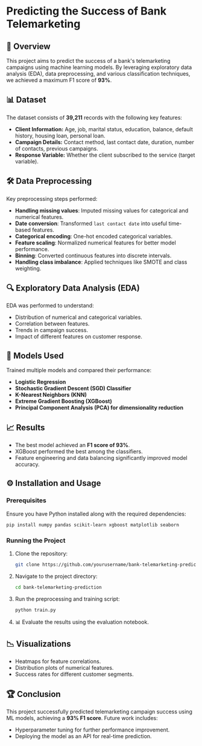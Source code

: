 # Predicting the Success of Bank Telemarketing

## 📌 Overview
This project aims to predict the success of a bank's telemarketing campaigns using machine learning models. By leveraging exploratory data analysis (EDA), data preprocessing, and various classification techniques, we achieved a maximum F1 score of **93%**.

## 📊 Dataset
The dataset consists of **39,211** records with the following key features:
- **Client Information:** Age, job, marital status, education, balance, default history, housing loan, personal loan.
- **Campaign Details:** Contact method, last contact date, duration, number of contacts, previous campaigns.
- **Response Variable:** Whether the client subscribed to the service (target variable).

## 🛠️ Data Preprocessing
Key preprocessing steps performed:
- **Handling missing values**: Imputed missing values for categorical and numerical features.
- **Date conversion**: Transformed `last contact date` into useful time-based features.
- **Categorical encoding**: One-hot encoded categorical variables.
- **Feature scaling**: Normalized numerical features for better model performance.
- **Binning**: Converted continuous features into discrete intervals.
- **Handling class imbalance**: Applied techniques like SMOTE and class weighting.

## 🔍 Exploratory Data Analysis (EDA)
EDA was performed to understand:
- Distribution of numerical and categorical variables.
- Correlation between features.
- Trends in campaign success.
- Impact of different features on customer response.

## 🤖 Models Used
Trained multiple models and compared their performance:
- **Logistic Regression**
- **Stochastic Gradient Descent (SGD) Classifier**
- **K-Nearest Neighbors (KNN)**
- **Extreme Gradient Boosting (XGBoost)**
- **Principal Component Analysis (PCA) for dimensionality reduction**

## 📈 Results
- The best model achieved an **F1 score of 93%**.
- XGBoost performed the best among the classifiers.
- Feature engineering and data balancing significantly improved model accuracy.

## ⚙️ Installation and Usage
###  Prerequisites
Ensure you have Python installed along with the required dependencies:
```bash
pip install numpy pandas scikit-learn xgboost matplotlib seaborn
```

### Running the Project
1. Clone the repository:
   ```bash
   git clone https://github.com/yourusername/bank-telemarketing-prediction.git
   ```
2. Navigate to the project directory:
   ```bash
   cd bank-telemarketing-prediction
   ```
3. Run the preprocessing and training script:
   ```bash
   python train.py
   ```
4. 📊 Evaluate the results using the evaluation notebook.

## 📉 Visualizations
- Heatmaps for feature correlations.
- Distribution plots of numerical features.
- Success rates for different customer segments.

## 🏆 Conclusion
This project successfully predicted telemarketing campaign success using ML models, achieving a **93% F1 score**. Future work includes:
- Hyperparameter tuning for further performance improvement.
- Deploying the model as an API for real-time prediction.


